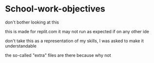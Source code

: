 # School-work-objectives
don't bother looking at this

this is made for replit.com it may not run as expected if on any other ide 

don't take this as a representation of my skills, I was asked to make it understandable

the so-called "extra" files are there because why not